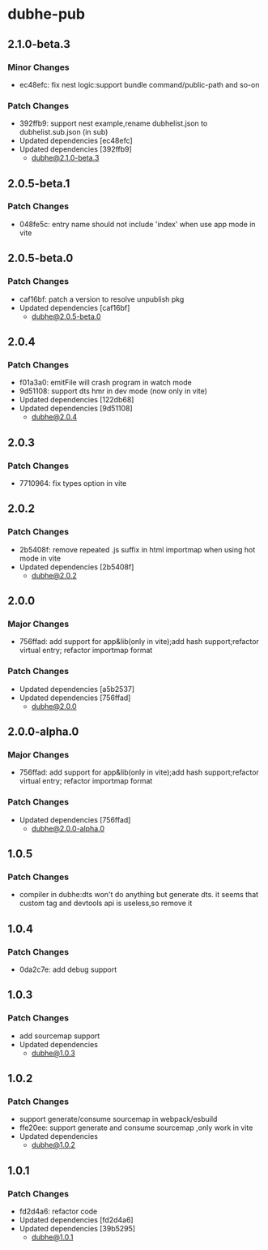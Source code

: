 # dubhe-pub

## 2.1.0-beta.3

### Minor Changes

- ec48efc: fix nest logic:support bundle command/public-path and so-on

### Patch Changes

- 392ffb9: support nest example,rename dubhelist.json to dubhelist.sub.json (in sub)
- Updated dependencies [ec48efc]
- Updated dependencies [392ffb9]
  - dubhe@2.1.0-beta.3

## 2.0.5-beta.1

### Patch Changes

- 048fe5c: entry name should not include 'index' when use app mode in vite

## 2.0.5-beta.0

### Patch Changes

- caf16bf: patch a version to resolve unpublish pkg
- Updated dependencies [caf16bf]
  - dubhe@2.0.5-beta.0

## 2.0.4

### Patch Changes

- f01a3a0: emitFile will crash program in watch mode
- 9d51108: support dts hmr in dev mode (now only in vite)
- Updated dependencies [122db68]
- Updated dependencies [9d51108]
  - dubhe@2.0.4

## 2.0.3

### Patch Changes

- 7710964: fix types option in vite

## 2.0.2

### Patch Changes

- 2b5408f: remove repeated .js suffix in html importmap when using hot mode in vite
- Updated dependencies [2b5408f]
  - dubhe@2.0.2

## 2.0.0

### Major Changes

- 756ffad: add support for app&lib(only in vite);add hash support;refactor virtual entry; refactor importmap format

### Patch Changes

- Updated dependencies [a5b2537]
- Updated dependencies [756ffad]
  - dubhe@2.0.0

## 2.0.0-alpha.0

### Major Changes

- 756ffad: add support for app&lib(only in vite);add hash support;refactor virtual entry; refactor importmap format

### Patch Changes

- Updated dependencies [756ffad]
  - dubhe@2.0.0-alpha.0

## 1.0.5

### Patch Changes

- compiler in dubhe:dts won't do anything but generate dts. it seems that custom tag and devtools api is useless,so remove it

## 1.0.4

### Patch Changes

- 0da2c7e: add debug support

## 1.0.3

### Patch Changes

- add sourcemap support
- Updated dependencies
  - dubhe@1.0.3

## 1.0.2

### Patch Changes

- support generate/consume sourcemap in webpack/esbuild
- ffe20ee: support generate and consume sourcemap ,only work in vite
- Updated dependencies
  - dubhe@1.0.2

## 1.0.1

### Patch Changes

- fd2d4a6: refactor code
- Updated dependencies [fd2d4a6]
- Updated dependencies [39b5295]
  - dubhe@1.0.1
